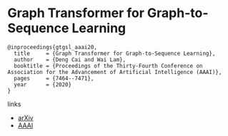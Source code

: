 # Graph Transformer for Graph-to-Sequence Learning

```
@inproceedings{gtgsl_aaai20,
  title     = {Graph Transformer for Graph-to-Sequence Learning},
  author    = {Deng Cai and Wai Lam},
  booktitle = {Proceedings of the Thirty-Fourth Conference on Association for the Advancement of Artificial Intelligence (AAAI)},
  pages	    = {7464--7471},
  year      = {2020}
}
```

links
- [arXiv](https://arxiv.org/abs/1911.07470)
- [AAAI](https://aaai.org/ojs/index.php/AAAI/article/view/6243)